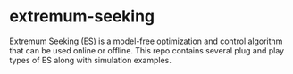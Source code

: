 # extremum-seeking
Extremum Seeking (ES) is a model-free optimization and control algorithm that can be used online or offline. This repo contains several plug and play types of ES along with simulation examples.
